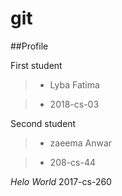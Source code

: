 # **git**

##Profile

First student


> - Lyba Fatima 


> - 2018-cs-03


Second student

> - zaeema Anwar


> - 208-cs-44


*Helo World*
2017-cs-260
